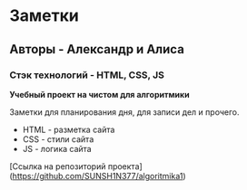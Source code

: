 # Заметки
## Авторы - Александр и Алиса
### Стэк технологий - HTML, CSS, JS

**Учебный проект на чистом для алгоритмики**

Заметки для планирования дня, для записи дел и прочего.

* HTML - разметка сайта 
* CSS - стили сайта 
* JS - логика сайта 


[Ссылка на репозиторий проекта] (https://github.com/SUNSH1N377/algoritmika1)